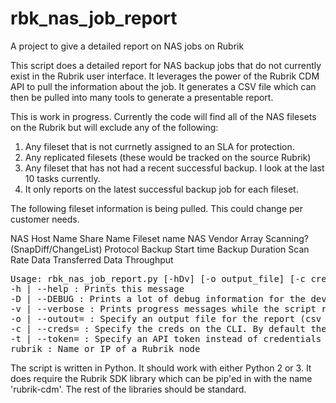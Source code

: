 # rbk_nas_job_report
A project to give a detailed report on NAS jobs on Rubrik

This script does a detailed report for NAS backup jobs that do not currently exist in the Rubrik user interface.  It leverages the power of the Rubrik CDM API to pull the information about the job.  It generates a CSV file which can then be pulled into many tools to generate a presentable report.

This is work in progress.  Currently the code will find all of the NAS filesets on the Rubrik but will exclude any of the following:

1. Any fileset that is not currnetly assigned to an SLA for protection.
2. Any replicated filesets (these would be tracked on the source Rubrik)
3. Any fileset that has not had a recent successful backup.  I look at the last 10 tasks currently.
4. It only reports on the latest successful backup job for each fileset.

The following fileset information is being pulled.  This could change per customer needs.

NAS Host Name
Share Name
Fileset name
NAS Vendor
Array Scanning?  (SnapDiff/ChangeList)
Protocol
Backup Start time
Backup Duration
Scan Rate
Data Transferred
Data Throughput

<PRE>
Usage: rbk_nas_job_report.py [-hDv] [-o output_file] [-c creds] [-t token] rubrik
-h | --help : Prints this message
-D | --DEBUG : Prints a lot of debug information for the developer
-v | --verbose : Prints progress messages while the script runs
-o | --outout= : Specify an output file for the report (csv format)
-c | --creds= : Specify the creds on the CLI. By default the user is prompted
-t | --token= : Specify an API token instead of credentials
rubrik : Name or IP of a Rubrik node
</PRE>

The script is written in Python.  It should work with either Python 2 or 3.  It does require the Rubrik SDK library which can be pip'ed in with the name 'rubrik-cdm'.  The rest of the libraries should be standard.
